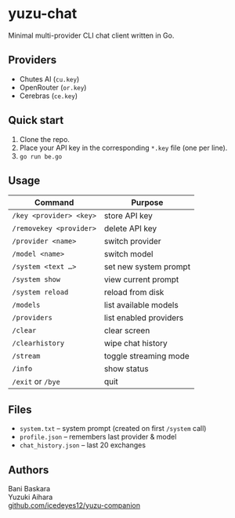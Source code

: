 # yuzu-chat

Minimal multi-provider CLI chat client written in Go.

## Providers
- Chutes AI (`cu.key`)
- OpenRouter (`or.key`)
- Cerebras (`ce.key`)

## Quick start
1. Clone the repo.
2. Place your API key in the corresponding `*.key` file (one per line).
3. `go run be.go`

## Usage
| Command | Purpose |
|---------|---------|
| `/key <provider> <key>` | store API key |
| `/removekey <provider>` | delete API key |
| `/provider <name>` | switch provider |
| `/model <name>` | switch model |
| `/system <text …>` | set new system prompt |
| `/system show` | view current prompt |
| `/system reload` | reload from disk |
| `/models` | list available models |
| `/providers` | list enabled providers |
| `/clear` | clear screen |
| `/clearhistory` | wipe chat history |
| `/stream` | toggle streaming mode |
| `/info` | show status |
| `/exit` or `/bye` | quit |

## Files
- `system.txt` – system prompt (created on first `/system` call)
- `profile.json` – remembers last provider & model
- `chat_history.json` – last 20 exchanges

## Authors
Bani Baskara  
Yuzuki Aihara  
[github.com/icedeyes12/yuzu-companion](https://github.com/icedeyes12/yuzu-companion)
